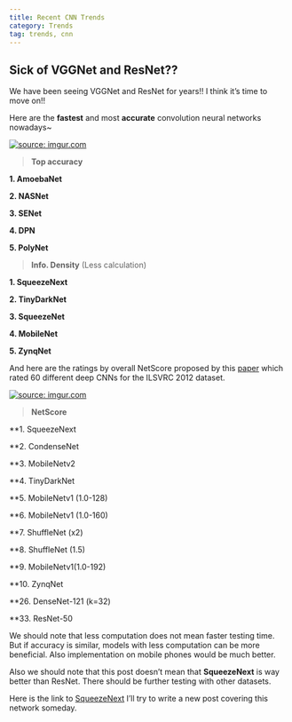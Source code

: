 ```yaml
---
title: Recent CNN Trends
category: Trends
tag: trends, cnn
---
```



## Sick of VGGNet and ResNet??

We have been seeing VGGNet and ResNet for years!! I think it’s time to move on!!

Here are the **fastest** and most **accurate** convolution neural networks nowadays~


<a href="https://i.imgur.com/SFqgxvX"><img src="https://i.imgur.com/SFqgxvX.png"  title="source: imgur.com" /></a>



> **Top accuracy**

**1. AmoebaNet**

**2. NASNet**

**3. SENet**

**4. DPN**

**5. PolyNet**




> **Info. Density** (Less calculation)

**1. SqueezeNext**

**2. TinyDarkNet**

**3. SqueezeNet**

**4. MobileNet**

**5. ZynqNet**




And here are the ratings by overall NetScore proposed by this [paper](https://arxiv.org/abs/1806.05512) which rated 60 different deep CNNs for the ILSVRC 2012 dataset.

<a href="https://i.imgur.com/pq2bpe9"><img src="https://i.imgur.com/pq2bpe9.png" title="source: imgur.com" /></a>



> **NetScore** 


**1. SqueezeNext

**2. CondenseNet

**3. MobileNetv2

**4. TinyDarkNet

**5. MobileNetv1 (1.0-128)

**6. MobileNetv1 (1.0-160)

**7. ShuffleNet (x2)

**8. ShuffleNet (1.5)

**9. MobileNetv1(1.0-192)

**10. ZynqNet

**26. DenseNet-121 (k=32)

**33. ResNet-50




We should note that less computation does not mean faster testing time. But if accuracy is similar, models with less computation can be more beneficial. Also implementation on mobile phones would be much better. 

Also we should note that this post doesn’t mean that **SqueezeNext** is way better than ResNet. There should be further testing with other datasets.


Here is the link to [SqueezeNext]( https://arxiv.org/abs/1803.10615)
I’ll try to write a new post covering this network someday.
